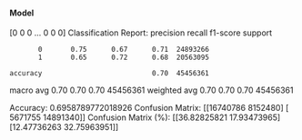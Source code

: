 #### Model
[0 0 0 ... 0 0 0]
Classification Report:
              precision    recall  f1-score   support

           0       0.75      0.67      0.71  24893266
           1       0.65      0.72      0.68  20563095

    accuracy                           0.70  45456361
   macro avg       0.70      0.70      0.70  45456361
weighted avg       0.70      0.70      0.70  45456361

Accuracy: 0.6958789772018926
Confusion Matrix:
[[16740786  8152480]
 [ 5671755 14891340]]
Confusion Matrix (%):
[[36.82825821 17.93473965]
 [12.47736263 32.75963951]]
